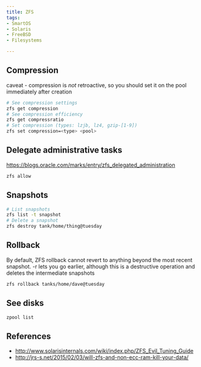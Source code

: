 ```yaml
---
title: ZFS
tags:
- SmartOS
- Solaris
- FreeBSD
- Filesystems

---
```


## Compression

caveat - compression is *not* retroactive, so you should set it on the pool
immediately after creation

```bash
# See compression settings
zfs get compression
# See compression efficiency
zfs get compressratio
# Set compression (types: lzjb, lz4, gzip-[1-9])
zfs set compression=<type> <pool>
```

## Delegate administrative tasks

<https://blogs.oracle.com/marks/entry/zfs_delegated_administration>

```bash
zfs allow
```

## Snapshots

```bash
# List snapshots
zfs list -t snapshot
# Delete a snapshot
zfs destroy tank/home/thing@tuesday
```

## Rollback

By default, ZFS rollback cannot revert to anything beyond the most recent
snapshot. -r lets you go earlier, although this is a destructive operation and
deletes the intermediate snapshots

```bash
zfs rollback tanks/home/dave@tuesday
```

## See disks

```bash
zpool list
```

## References

* <http://www.solarisinternals.com/wiki/index.php/ZFS_Evil_Tuning_Guide>
* <http://jrs-s.net/2015/02/03/will-zfs-and-non-ecc-ram-kill-your-data/>

